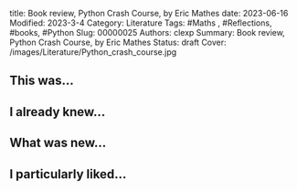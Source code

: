 title: Book review, Python Crash Course, by Eric Mathes
date: 2023-06-16
Modified: 2023-3-4
Category: Literature
Tags: #Maths , #Reflections, #books, #Python 
Slug: 00000025
Authors: clexp
Summary: Book review, Python Crash Course, by Eric Mathes
Status: draft
Cover: /images/Literature/Python_crash_course.jpg
## This was...

## I already knew...

## What was new...

## I particularly liked... 

